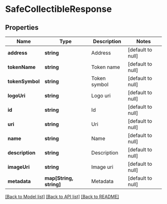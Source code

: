 # SafeCollectibleResponse

## Properties
Name | Type | Description | Notes
------------ | ------------- | ------------- | -------------
**address** | **string** | Address | [default to null]
**tokenName** | **string** | Token name | [default to null]
**tokenSymbol** | **string** | Token symbol | [default to null]
**logoUri** | **string** | Logo uri | [default to null]
**id** | **string** | Id | [default to null]
**uri** | **string** | Uri | [default to null]
**name** | **string** | Name | [default to null]
**description** | **string** | Description | [default to null]
**imageUri** | **string** | Image uri | [default to null]
**metadata** | **map[String, string]** | Metadata | [default to null]

[[Back to Model list]](../README.md#documentation-for-models) [[Back to API list]](../README.md#documentation-for-api-endpoints) [[Back to README]](../README.md)


